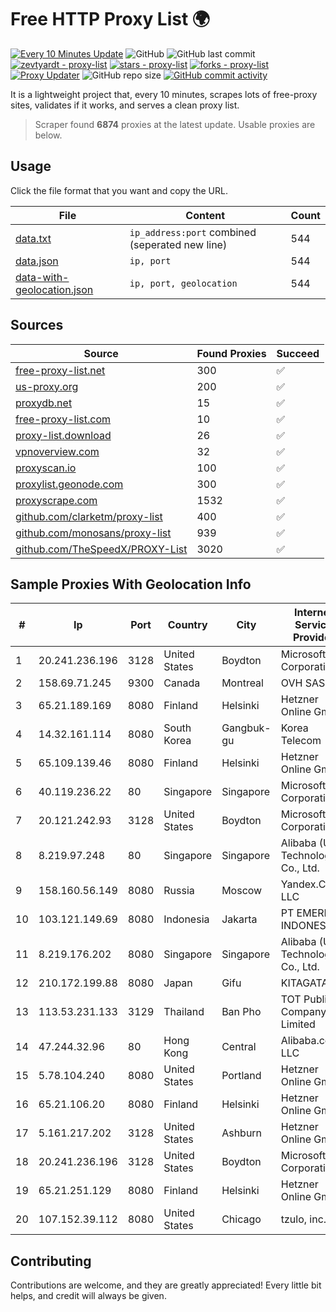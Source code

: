 
# Free HTTP Proxy List 🌍

[![Every 10 Minutes Update](https://github.com/mertguvencli/http-proxy-list/actions/workflows/main.yml/badge.svg?branch=main)](https://github.com/mertguvencli/http-proxy-list/actions/workflows/main.yml)
![GitHub](https://img.shields.io/github/license/mertguvencli/http-proxy-list)
![GitHub last commit](https://img.shields.io/github/last-commit/mertguvencli/http-proxy-list)
[![zevtyardt - proxy-list](https://img.shields.io/static/v1?label=zevtyardt&message=proxy-list&color=blue&logo=github)](https://github.com/zevtyardt/proxy-list "Go to GitHub repo")
[![stars - proxy-list](https://img.shields.io/github/stars/zevtyardt/proxy-list?style=social)](https://github.com/zevtyardt/proxy-list)
[![forks - proxy-list](https://img.shields.io/github/forks/zevtyardt/proxy-list?style=social)](https://github.com/zevtyardt/proxy-list)
[![Proxy Updater](https://github.com/zevtyardt/proxy-list/workflows/Proxy%20Updater/badge.svg)](https://github.com/zevtyardt/proxy-list/actions?query=workflow:"Proxy+Updater")
![GitHub repo size](https://img.shields.io/github/repo-size/zevtyardt/proxy-list)
[![GitHub commit activity](https://img.shields.io/github/commit-activity/m/zevtyardt/proxy-list?logo=commits)](https://github.com/zevtyardt/proxy-list/commits/main)

It is a lightweight project that, every 10 minutes, scrapes lots of free-proxy sites, validates if it works, and serves a clean proxy list.

> Scraper found **6874** proxies at the latest update. Usable proxies are below.

## Usage

Click the file format that you want and copy the URL.

|File|Content|Count|
|----|-------|-----|
|[data.txt](https://raw.githubusercontent.com/mertguvencli/http-proxy-list/main/proxy-list/data.txt)|`ip_address:port` combined (seperated new line)|544|
|[data.json](https://raw.githubusercontent.com/mertguvencli/http-proxy-list/main/proxy-list/data.json)|`ip, port`|544|
|[data-with-geolocation.json](https://raw.githubusercontent.com/mertguvencli/http-proxy-list/main/proxy-list/data-with-geolocation.json)|`ip, port, geolocation`|544|

## Sources

|Source|Found Proxies|Succeed|
|------|-------------|-------|
|[free-proxy-list.net](https://free-proxy-list.net)|300|✅|
|[us-proxy.org](https://www.us-proxy.org)|200|✅|
|[proxydb.net](http://proxydb.net)|15|✅|
|[free-proxy-list.com](https://free-proxy-list.com/?page=&port=&type%5B%5D=http&type%5B%5D=https&up_time=0&search=Search)|10|✅|
|[proxy-list.download](https://www.proxy-list.download/HTTP)|26|✅|
|[vpnoverview.com](https://vpnoverview.com/privacy/anonymous-browsing/free-proxy-servers)|32|✅|
|[proxyscan.io](https://www.proxyscan.io)|100|✅|
|[proxylist.geonode.com](https://proxylist.geonode.com/api/proxy-list?limit=300&page=1&sort_by=lastChecked&sort_type=desc&protocols=http,https)|300|✅|
|[proxyscrape.com](https://api.proxyscrape.com/v2/?request=displayproxies&protocol=http&timeout=10000&country=all&ssl=all&anonymity=all)|1532|✅|
|[github.com/clarketm/proxy-list](https://raw.githubusercontent.com/clarketm/proxy-list/master/proxy-list-raw.txt)|400|✅|
|[github.com/monosans/proxy-list](https://raw.githubusercontent.com/monosans/proxy-list/main/proxies/http.txt)|939|✅|
|[github.com/TheSpeedX/PROXY-List](https://raw.githubusercontent.com/TheSpeedX/PROXY-List/master/http.txt)|3020|✅|


## Sample Proxies With Geolocation Info

|#|Ip|Port|Country|City|Internet Service Provider|
|-|--|----|-------|----|-------------------------|
|1|20.241.236.196|3128|United States|Boydton|Microsoft Corporation|
|2|158.69.71.245|9300|Canada|Montreal|OVH SAS|
|3|65.21.189.169|8080|Finland|Helsinki|Hetzner Online GmbH|
|4|14.32.161.114|8080|South Korea|Gangbuk-gu|Korea Telecom|
|5|65.109.139.46|8080|Finland|Helsinki|Hetzner Online GmbH|
|6|40.119.236.22|80|Singapore|Singapore|Microsoft Corporation|
|7|20.121.242.93|3128|United States|Boydton|Microsoft Corporation|
|8|8.219.97.248|80|Singapore|Singapore|Alibaba (US) Technology Co., Ltd.|
|9|158.160.56.149|8080|Russia|Moscow|Yandex.Cloud LLC|
|10|103.121.149.69|8080|Indonesia|Jakarta|PT EMERIO INDONESIA|
|11|8.219.176.202|8080|Singapore|Singapore|Alibaba (US) Technology Co., Ltd.|
|12|210.172.199.88|8080|Japan|Gifu|KITAGATA|
|13|113.53.231.133|3129|Thailand|Ban Pho|TOT Public Company Limited|
|14|47.244.32.96|80|Hong Kong|Central|Alibaba.com LLC|
|15|5.78.104.240|8080|United States|Portland|Hetzner Online GmbH|
|16|65.21.106.20|8080|Finland|Helsinki|Hetzner Online GmbH|
|17|5.161.217.202|3128|United States|Ashburn|Hetzner Online GmbH|
|18|20.241.236.196|3128|United States|Boydton|Microsoft Corporation|
|19|65.21.251.129|8080|Finland|Helsinki|Hetzner Online GmbH|
|20|107.152.39.112|8080|United States|Chicago|tzulo, inc.|



## Contributing

Contributions are welcome, and they are greatly appreciated! Every
little bit helps, and credit will always be given.

